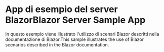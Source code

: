 # <a name="blazor-server-sample-app"></a><span data-ttu-id="c78b0-101">App di esempio del server Blazor</span><span class="sxs-lookup"><span data-stu-id="c78b0-101">Blazor Server Sample App</span></span>

<span data-ttu-id="c78b0-102">In questo esempio viene illustrato l'utilizzo di scenari Blazor descritti nella documentazione di Blazor.</span><span class="sxs-lookup"><span data-stu-id="c78b0-102">This sample illustrates the use of Blazor scenarios described in the Blazor documentation.</span></span>
